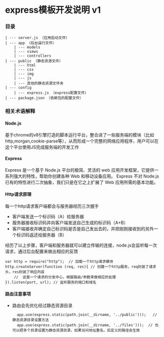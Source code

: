 # express模板开发说明 v1


### 目录
	| --- server.js （应用启动文件）
	| --- app （后台运行文件）
		| --- models
		| --- views
		| --- controllers
	| --- public （静态资源文件）
		| --- html
		| --- css
		| --- img
		| --- js
		| --- 其他的静态资源文件夹
	| --- config
		| --- express.js （express配置文件）
	| --- package.json （依赖包的配置文件）

### 相关术语解释

#### Node.js
基于chrome的v8引擎打造的脚本运行平台，整合进了一些服务端的模块（比如http,morgan,cookie-parse等），从而形成一个完整的网络应用程序，用户可以在这个平台使用JS完成服务端的开发工作

#### Express
Express 是一个基于 Node.js 平台的极简、灵活的 web 应用开发框架，它提供一系列强大的特性，帮助你创建各种 Web 和移动设备应用。
Express 不对 Node.js 已有的特性进行二次抽象，我们只是在它之上扩展了 Web 应用所需的基本功能。


#### Http请求原理

每一个http请求客户端都会与服务器经历三次握手

- 客户端发送一个标识码（A）给服务器
- 服务器接收标识码并向客户端发送自己生成的标识码（A+B）
- 客户端接收并确定自己标识码是否是自己发出去的，并把刚刚接收到的另外一个标识码返还给服务器（B）



经历了以上步骤，客户端和服务器就可以建立传输的连接，node.js会监听每一次请求，通过后台配置来做出相应的反馈
	
	var http = require("http");  // 加载一个http请求模块
	http.createServer(function (req, res){ // 创建一个http服务，req封装了请求头，res封装了响应内容
		//  这是一个请求的分发中心，根据路由/参数来做相应的处理
	}).listen(port, url); // 监听服务的端口和域名
	


#### 路由注意事项
- 路由会先优化经过静态资源目录

		app.use(express.static(path.join(__dirname, '../public')));   // 静态资源目录设置方法
		app.use(express.static(path.join(__dirname, '../files')));  // 也可以把多个目录设置为静态资源目录，如果访问地址重名，后定义的路径会生效


